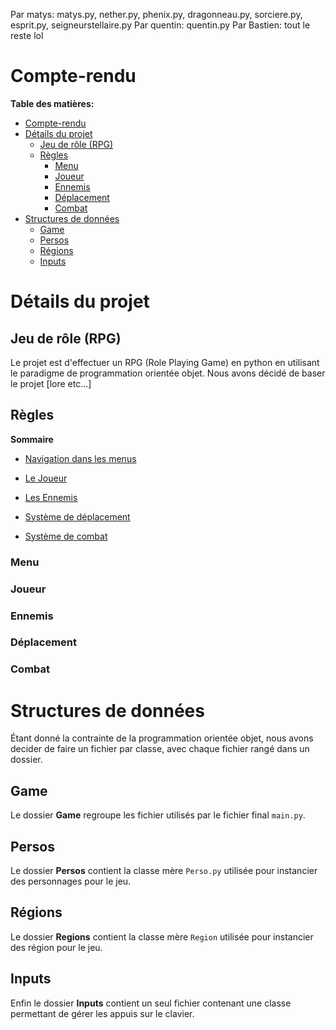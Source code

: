 Par matys: matys.py, nether.py, phenix.py, dragonneau.py, sorciere.py, esprit.py, seigneurstellaire.py
Par quentin: quentin.py
Par Bastien: tout le reste lol




# Compte-rendu

**__Table des matières:__**

- [Compte-rendu](#compte-rendu)
- [Détails du projet](#détails-du-projet)
  - [Jeu de rôle (RPG)](#jeu-de-rôle-rpg)
  - [Règles](#règles)
    - [Menu](#menu)
    - [Joueur](#joueur)
    - [Ennemis](#ennemis)
    - [Déplacement](#déplacement)
    - [Combat](#combat)
- [Structures de données](#structures-de-données)
  - [Game](#game)
  - [Persos](#persos)
  - [Régions](#régions)
  - [Inputs](#inputs)

# Détails du projet

## Jeu de rôle (RPG)

Le projet est d'effectuer un RPG (Role Playing Game) en python en utilisant le paradigme de programmation orientée objet. Nous avons décidé de baser le projet [lore etc...]

## Règles

__**Sommaire**__

- [Navigation dans les menus](#menu)

- [Le Joueur](#joueur)

- [Les Ennemis](#ennemis)

- [Système de déplacement](#déplacement)

- [Système de combat](#combat)

### Menu

### Joueur

### Ennemis 

### Déplacement 

### Combat 

# Structures de données

Étant donné la contrainte de la programmation orientée objet, nous avons decider de faire un fichier par classe, avec chaque fichier rangé dans un dossier.

## Game

Le dossier **__Game__** regroupe les fichier utilisés par le fichier final `main.py`. 

## Persos

Le dossier **__Persos__** contient la classe mère `Perso.py` utilisée pour instancier des personnages pour le jeu.

## Régions

Le dossier **__Regions__** contient la classe mère `Region` utilisée pour instancier des région pour le jeu.

## Inputs

Enfin le dossier **__Inputs__** contient un seul fichier contenant une classe permettant de gérer les appuis sur le clavier.
